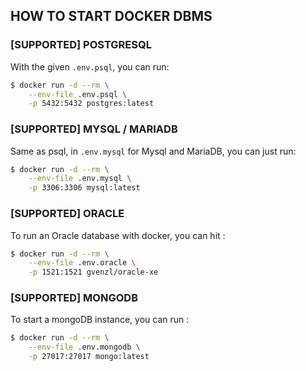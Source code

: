 ## HOW TO START DOCKER DBMS

### [SUPPORTED] POSTGRESQL

With the given `.env.psql`, you can run:

```bash
$ docker run -d --rm \
    --env-file .env.psql \
    -p 5432:5432 postgres:latest
```

### [SUPPORTED] MYSQL / MARIADB

Same as psql, in `.env.mysql` for Mysql and MariaDB, you can just run:

```bash
$ docker run -d --rm \
    --env-file .env.mysql \
    -p 3306:3306 mysql:latest
```

### [SUPPORTED] ORACLE

To run an Oracle database with docker, you can hit :
```bash
$ docker run -d --rm \
    --env-file .env.oracle \
    -p 1521:1521 gvenzl/oracle-xe
```

### [SUPPORTED] MONGODB

To start a mongoDB instance, you can run :

```bash
$ docker run -d --rm \
    --env-file .env.mongodb \
    -p 27017:27017 mongo:latest
```
